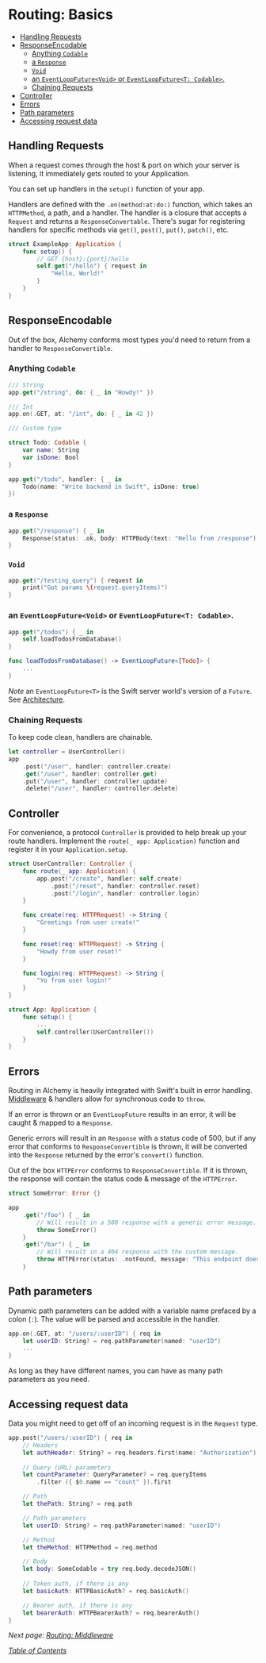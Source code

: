 # Routing: Basics

- [Handling Requests](#handling-requests)
- [ResponseEncodable](#responseencodable)
  * [Anything `Codable`](#anything--codable-)
  * [a `Response`](#a--response-)
  * [`Void`](#-void-)
  * [an `EventLoopFuture<Void>` or `EventLoopFuture<T: Codable>`.](#an--eventloopfuture-void---or--eventloopfuture-t--codable--)
  * [Chaining Requests](#chaining-requests)
- [Controller](#controller)
- [Errors](#errors)
- [Path parameters](#path-parameters)
- [Accessing request data](#accessing-request-data)

## Handling Requests

When a request comes through the host & port on which your server is listening, it immediately gets routed to your Application.

You can set up handlers in the `setup()` function of your app.

Handlers are defined with the `.on(method:at:do:)` function, which takes an `HTTPMethod`, a path, and a handler. The handler is a closure that accepts a `Request` and returns a `ResponseConvertable`. There's sugar for registering handlers for specific methods via `get()`, `post()`, `put()`, `patch()`, etc.

```swift
struct ExampleApp: Application {
    func setup() {
        // GET {host}:{port}/hello
        self.get("/hello") { request in
            "Hello, World!"
        }
    }
}
```

## ResponseEncodable

Out of the box, Alchemy conforms most types you'd need to return from a handler to `ResponseConvertible`.

### Anything `Codable`

```swift
/// String
app.get("/string", do: { _ in "Howdy!" })

/// Int
app.on(.GET, at: "/int", do: { _ in 42 })

/// Custom type

struct Todo: Codable {
    var name: String
    var isDone: Bool
}

app.get("/todo", handler: { _ in 
    Todo(name: "Write backend in Swift", isDone: true)
})
```

### a `Response`

```swift
app.get("/response") { _ in 
    Response(status: .ok, body: HTTPBody(text: "Hello from /response"))
}
```

### `Void`

```swift 
app.get("/testing_query") { request in
    print("Got params \(request.queryItems)")
}
```

### an `EventLoopFuture<Void>` or `EventLoopFuture<T: Codable>`.

```swift
app.get("/todos") { _ in
    self.loadTodosFromDatabase()
}

func loadTodosFromDatabase() -> EventLoopFuture<[Todo]> {
    ...
}
```

*Note* an `EventLoopFuture<T>` is the Swift server world's version of a `Future`. See [Architecture](1a_Architecture.md).

### Chaining Requests

To keep code clean, handlers are chainable.

```swift
let controller = UserController()
app
    .post("/user", handler: controller.create)
    .get("/user", handler: controller.get)
    .put("/user", handler: controller.update)
    .delete("/user", handler: controller.delete)
```

## Controller

For convenience, a protocol `Controller` is provided to help break up your route handlers. Implement the `route(_ app: Application)` function and register it in your `Application.setup`.

```swift
struct UserController: Controller {
    func route(_ app: Application) {
        app.post("/create", handler: self.create)
            .post("/reset", handler: controller.reset)
            .post("/login", handler: controller.login)
    }

    func create(req: HTTPRequest) -> String {
        "Greetings from user create!"
    }

    func reset(req: HTTPRequest) -> String {
        "Howdy from user reset!"
    }

    func login(req: HTTPRequest) -> String {
        "Yo from user login!"
    }
}

struct App: Application {
    func setup() {
        ...
        self.controller(UserController())
    }
}
```

## Errors

Routing in Alchemy is heavily integrated with Swift's built in error handling. [Middleware](3b_RoutingMiddleware.md) & handlers allow for synchronous code to `throw`.

If an error is thrown or an `EventLoopFuture` results in an error, it will be caught & mapped to a `Response`.

Generic errors will result in an `Response` with a status code of 500, but if any error that conforms to `ResponseConvertible` is thrown, it will be converted into the `Response` returned by the error's `convert()` function. 

Out of the box `HTTPError` conforms to `ResponseConvertible`. If it is thrown, the response will contain the status code & message of the `HTTPError`.

```swift
struct SomeError: Error {}

app
    .get("/foo") { _ in
        // Will result in a 500 response with a generic error message.
        throw SomeError()
    }
    .get("/bar") { _ in
        // Will result in a 404 response with the custom message.
        throw HTTPError(status: .notFound, message: "This endpoint doesn't exist!")
    }
```

## Path parameters

Dynamic path parameters can be added with a variable name prefaced by a colon (`:`). The value will be parsed and accessible in the handler.

```swift
app.on(.GET, at: "/users/:userID") { req in
    let userID: String? = req.pathParameter(named: "userID")
    ...
}
```

As long as they have different names, you can have as many path parameters as you need.

## Accessing request data

Data you might need to get off of an incoming request is in the `Request` type.

```swift
app.post("/users/:userID") { req in
    // Headers
    let authHeader: String? = req.headers.first(name: "Authorization")
    
    // Query (URL) parameters
    let countParameter: QueryParameter? = req.queryItems
        .filter ({ $0.name == "count" }).first

    // Path
    let thePath: String? = req.path

    // Path parameters
    let userID: String? = req.pathParameter(named: "userID")

    // Method
    let theMethod: HTTPMethod = req.method

    // Body
    let body: SomeCodable = try req.body.decodeJSON()
    
    // Token auth, if there is any
    let basicAuth: HTTPBasicAuth? = req.basicAuth()

    // Bearer auth, if there is any
    let bearerAuth: HTTPBearerAuth? = req.bearerAuth()
}
```

_Next page: [Routing: Middleware](3b_RoutingMiddleware.md)_

_[Table of Contents](/Docs#docs)_